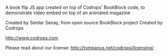 A book flip JS app created on top of Codrops' BookBlock code, to demonstrate video embed 
on top of an animated magazine

Created by Serdar Senay, from open source BookBlock project Created by Codrops

http://www.codrops.com

Please read about our license: http://tympanus.net/codrops/licensing/

